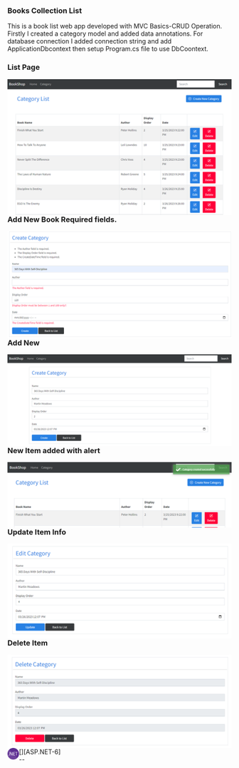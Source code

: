 ### Books Collection List
This is a book list web app developed with MVC Basics-CRUD Operation. Firstly I created a category model and added data annotations. For database connection I added connection string and add ApplicationDbcontext then setup Program.cs file to use DbCoontext.
### List Page 
<img align="right" alt="listpage" src="https://github.com/mithuiu21/DotNet6App/blob/main/BookShop/img/1.png" />
<br/>

### Add New Book Required fields.
<img align="right" alt="listpage" src="https://github.com/mithuiu21/DotNet6App/blob/main/BookShop/img/2.png" />
<br/>

### Add New
<img align="right" alt="listpage" src="https://github.com/mithuiu21/DotNet6App/blob/main/BookShop/img/3.png" />
<br/>

### New Item added with alert 
<img align="right" alt="listpage" src="https://github.com/mithuiu21/DotNet6App/blob/main/BookShop/img/4.png" />
<br/>

### Update Item Info
<img align="right" alt="listpage" src="https://github.com/mithuiu21/DotNet6App/blob/main/BookShop/img/5.png" />
<br/>

### Delete Item
<img align="right" alt="listpage" src="https://github.com/mithuiu21/DotNet6App/blob/main/BookShop/img/6.png" />
<br/>
[<img align="left" alt="CSharp" width="26px" src="https://raw.githubusercontent.com/github/explore/80688e429a7d4ef2fca1e82350fe8e3517d3494d/topics/dotnet/dotnet.png" />][ASP.NET-6]
<br />
--

[ASP.NET-6]:https://learn.microsoft.com/en-us/aspnet/core/?view=aspnetcore-6.0 
 
